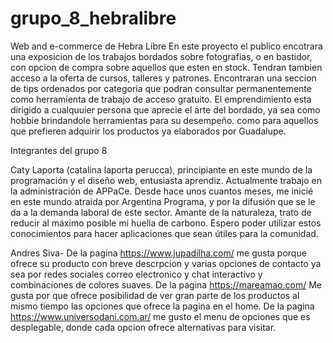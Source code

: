 # grupo_8_hebralibre
Web and e-commerce de Hebra Libre
En este proyecto el publico encotrara una exposicion de los trabajos bordados sobre fotografias, o en bastidor, con opcion de compra sobre aquellos que esten en stock. Tendran tambien acceso a la oferta de cursos, talleres y patrones. Encontraran una seccion de tips ordenados por categoria que podran consultar permanentemente como herramienta de trabajo de acceso gratuito. El emprendimiento esta dirigido a cualquuier persona que aprecie el arte del bordado, ya sea como hobbie brindandole herramientas para su desempeño. como para aquellos que prefieren adquirir los productos ya elaborados por Guadalupe.

Integrantes del grupo 8

Caty Laporta (catalina laporta perucca), principiante en este mundo de la programación y el diseño web, entusiasta aprendiz. Actualmente trabajo en la administración de APPaCe. Desde hace unos cuantos meses, me inicié en este mundo atraida por Argentina Programa, y por la difusión que se le da a la demanda laboral de este sector. Amante de la naturaleza, trato de reducir al máximo posible mi huella de carbono. Espero poder utilizar estos conocimientos para hacer aplicaciones que sean útiles para la comunidad.

Andres Siva- De la pagina https://www.jupadilha.com/ me gusta porque ofrece su producto con breve descrpcion y varias opciones de contacto ya sea por redes sociales correo electronico y chat interactivo y combinaciones de colores suaves.
De la pagina https://mareamao.com/ Me gusta por que ofrece posibilidad de ver gran parte de los productos al mismo tiempo las opciones que ofrece la pagina en el home.
De la pagina https://www.universodani.com.ar/ me gusto el menu de opciones que es desplegable, donde cada opcion ofrece alternativas para visitar.
